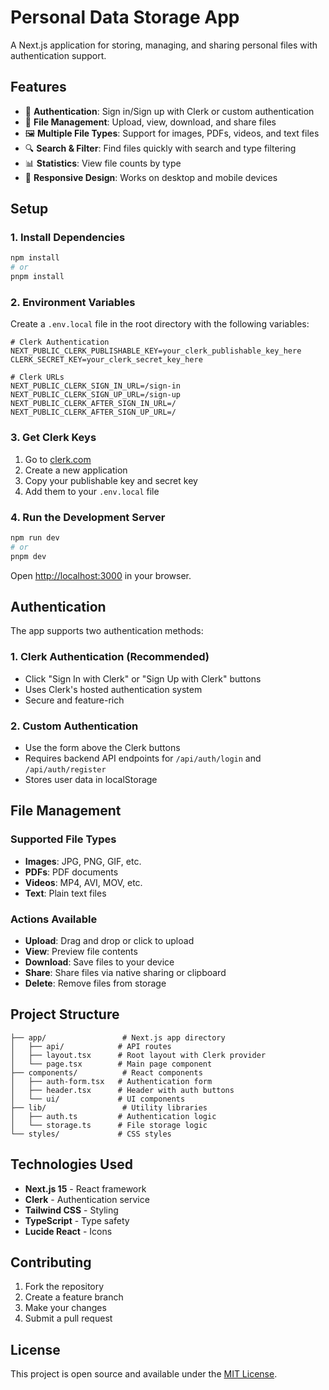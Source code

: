 # Personal Data Storage App

A Next.js application for storing, managing, and sharing personal files with authentication support.

## Features

- 🔐 **Authentication**: Sign in/Sign up with Clerk or custom authentication
- 📁 **File Management**: Upload, view, download, and share files
- 🖼️ **Multiple File Types**: Support for images, PDFs, videos, and text files
- 🔍 **Search & Filter**: Find files quickly with search and type filtering
- 📊 **Statistics**: View file counts by type
- 📱 **Responsive Design**: Works on desktop and mobile devices

## Setup

### 1. Install Dependencies

```bash
npm install
# or
pnpm install
```

### 2. Environment Variables

Create a `.env.local` file in the root directory with the following variables:

```env
# Clerk Authentication
NEXT_PUBLIC_CLERK_PUBLISHABLE_KEY=your_clerk_publishable_key_here
CLERK_SECRET_KEY=your_clerk_secret_key_here

# Clerk URLs
NEXT_PUBLIC_CLERK_SIGN_IN_URL=/sign-in
NEXT_PUBLIC_CLERK_SIGN_UP_URL=/sign-up
NEXT_PUBLIC_CLERK_AFTER_SIGN_IN_URL=/
NEXT_PUBLIC_CLERK_AFTER_SIGN_UP_URL=/
```

### 3. Get Clerk Keys

1. Go to [clerk.com](https://clerk.com)
2. Create a new application
3. Copy your publishable key and secret key
4. Add them to your `.env.local` file

### 4. Run the Development Server

```bash
npm run dev
# or
pnpm dev
```

Open [http://localhost:3000](http://localhost:3000) in your browser.

## Authentication

The app supports two authentication methods:

### 1. Clerk Authentication (Recommended)
- Click "Sign In with Clerk" or "Sign Up with Clerk" buttons
- Uses Clerk's hosted authentication system
- Secure and feature-rich

### 2. Custom Authentication
- Use the form above the Clerk buttons
- Requires backend API endpoints for `/api/auth/login` and `/api/auth/register`
- Stores user data in localStorage

## File Management

### Supported File Types
- **Images**: JPG, PNG, GIF, etc.
- **PDFs**: PDF documents
- **Videos**: MP4, AVI, MOV, etc.
- **Text**: Plain text files

### Actions Available
- **Upload**: Drag and drop or click to upload
- **View**: Preview file contents
- **Download**: Save files to your device
- **Share**: Share files via native sharing or clipboard
- **Delete**: Remove files from storage

## Project Structure

```
├── app/                 # Next.js app directory
│   ├── api/            # API routes
│   ├── layout.tsx      # Root layout with Clerk provider
│   └── page.tsx        # Main page component
├── components/          # React components
│   ├── auth-form.tsx   # Authentication form
│   ├── header.tsx      # Header with auth buttons
│   └── ui/             # UI components
├── lib/                 # Utility libraries
│   ├── auth.ts         # Authentication logic
│   └── storage.ts      # File storage logic
└── styles/             # CSS styles
```

## Technologies Used

- **Next.js 15** - React framework
- **Clerk** - Authentication service
- **Tailwind CSS** - Styling
- **TypeScript** - Type safety
- **Lucide React** - Icons

## Contributing

1. Fork the repository
2. Create a feature branch
3. Make your changes
4. Submit a pull request

## License

This project is open source and available under the [MIT License](LICENSE).
